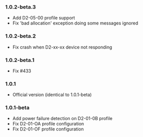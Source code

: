 ### 1.0.2-beta.3
* Add D2-05-00 profile support
* Fix 'bad allocation' exception doing some messages ignored

### 1.0.2-beta.2
* Fix crash when D2-xx-xx device not responding

### 1.0.2-beta.1
* Fix #433

### 1.0.1
* Official version (identical to 1.0.1-beta)

### 1.0.1-beta
* Add power failure detection on D2-01-0B profile
* Fix D2-01-OA profile configuration
* Fix D2-01-OF profile configuration
